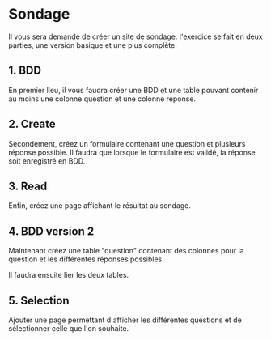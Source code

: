 # Sondage #

Il vous sera demandé de créer un site de sondage.
l'exercice se fait en deux parties, une version basique et une plus complète.

## 1. BDD ##

En premier lieu, il vous faudra créer une BDD et une table pouvant contenir au moins une colonne question et une colonne réponse.

## 2. Create ##

Secondement, créez un formulaire contenant une question et plusieurs réponse possible. Il faudra que lorsque le formulaire est validé, la réponse soit enregistré en BDD.

## 3. Read ##

Enfin, créez une page affichant le résultat au sondage.

## 4. BDD version 2 ##

Maintenant créez une table "question" contenant des colonnes pour la question et les différentes réponses possibles.

Il faudra ensuite lier les deux tables.

## 5. Selection ##

Ajouter une page permettant d'afficher les différentes questions et de sélectionner celle que l'on souhaite.
